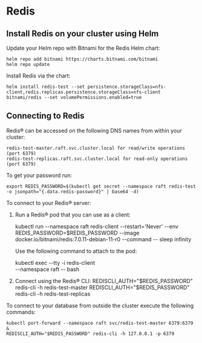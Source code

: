 # Redis 

## Install Redis on your cluster using Helm

Update your Helm repo with Bitnami for the Redis Helm chart:
```
helm repo add bitnami https://charts.bitnami.com/bitnami
helm repo update
```

Install Redis via the chart:
```
helm install redis-test --set persistence.storageClass=nfs-client,redis.replicas.persistence.storageClass=nfs-client bitnami/redis --set volumePermissions.enabled=true
```


## Connecting to Redis

Redis&reg; can be accessed on the following DNS names from within your cluster:

    redis-test-master.raft.svc.cluster.local for read/write operations (port 6379)
    redis-test-replicas.raft.svc.cluster.local for read-only operations (port 6379)

To get your password run:

    export REDIS_PASSWORD=$(kubectl get secret --namespace raft redis-test -o jsonpath="{.data.redis-password}" | base64 -d)

To connect to your Redis&reg; server:

1. Run a Redis&reg; pod that you can use as a client:

   kubectl run --namespace raft redis-client --restart='Never'  --env REDIS_PASSWORD=$REDIS_PASSWORD  --image docker.io/bitnami/redis:7.0.11-debian-11-r0 --command -- sleep infinity

   Use the following command to attach to the pod:

   kubectl exec --tty -i redis-client \
   --namespace raft -- bash

2. Connect using the Redis&reg; CLI:
   REDISCLI_AUTH="$REDIS_PASSWORD" redis-cli -h redis-test-master
   REDISCLI_AUTH="$REDIS_PASSWORD" redis-cli -h redis-test-replicas

To connect to your database from outside the cluster execute the following commands:

    kubectl port-forward --namespace raft svc/redis-test-master 6379:6379 &
    REDISCLI_AUTH="$REDIS_PASSWORD" redis-cli -h 127.0.0.1 -p 6379